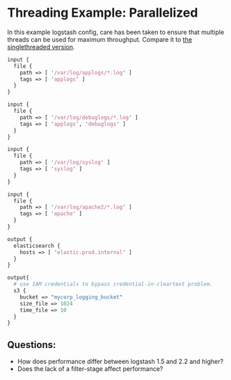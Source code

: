 # Threading Example: Parallelized
In this example logstash config, care has been taken to ensure that
multiple threads can be used for maximum throughput. Compare it to
[the singlethreaded version](examples/threading_example_singlethread.md).

```perl
input {
  file {
    path => [ '/var/log/applogs/*.log' ]
    tags => [ 'applogs' ]
  }
}

input {
  file {
    path => [ '/var/log/debuglogs/*.log' ]
    tags => [ 'applogs', 'debuglogs' ]
  }
}

input {
  file {
    path => [ '/var/log/syslog' ]
    tags => [ 'syslog' ]
  }
}

input {
  file {
    path => [ '/var/log/apache2/*.log' ]
    tags => [ 'apache' ]
  }
}

output {
  elasticsearch {
    hosts => [ 'elastic.prod.internal' ]
  }
}

output{  
  # use IAM credentials to bypass credential-in-cleartext problem.
  s3 {
    bucket => "mycorp_logging_bucket"
    size_file => 1024
    time_file => 10
  }
}

```

## Questions:

* How does performance differ between logstash 1.5 and 2.2 and higher? 
* Does the lack of a filter-stage affect performance?
